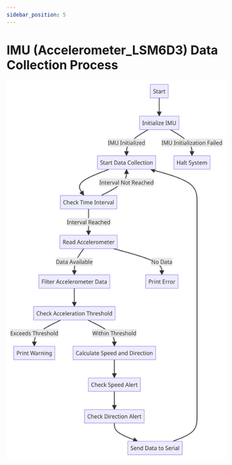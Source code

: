 ```yaml
---
sidebar_position: 5
---
```


# IMU (Accelerometer_LSM6D3) Data Collection Process

![Accelerometer IoT Diagram](img/Accelerometer_Iot_4.png)

